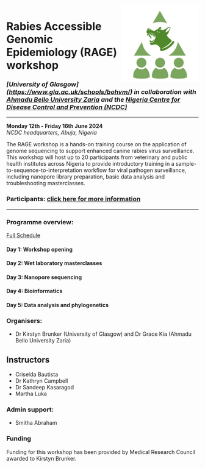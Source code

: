 <img align="right" src="icon/RAGE_train2.jpg" width=40% height=40%>

# Rabies Accessible Genomic Epidemiology (RAGE) workshop  
### *[University of Glasgow] (https://www.gla.ac.uk/schools/bohvm/) in collaboration with [Ahmadu Bello University Zaria](https://abu.edu.ng/) and the [Nigeria Centre for Disease Control and Prevention (NCDC)](https://ncdc.gov.ng/)*   
---
**Monday 12th - Friday 16th June 2024**  
*NCDC headquarters, Abuja, Nigeria*  

The RAGE workshop is a hands-on training course on the application of genome sequencing to support enhanced canine rabies virus surveillance. This workshop will host up to 20 participants from veterinary and public health institutes across Nigeria to provide introductory training in a sample-to-sequence-to-interpretation workflow for viral pathogen surveillance, including nanopore library preparation, basic data analysis and troubleshooting masterclasses. 

### Participants: [click here for more information](participant_information/README.md)  
---

### Programme overview:
[Full Schedule]([https://docs.google.com/spreadsheets/d/1JCL9Xy9NZ3_kTtE0744eJAaLKgEMXqvWHUJG7V9-ml0/edit?usp=sharing](https://docs.google.com/document/d/1w5mgG3cbN5JVdVJ2j8tXv_PpoxpwV6vxsqVjJyuvxkk/edit?usp=sharing))
#### Day 1: Workshop opening
#### Day 2: Wet laboratory masterclasses
#### Day 3: Nanopore sequencing
#### Day 4: Bioinformatics
#### Day 5: Data analysis and phylogenetics

### Organisers:
* Dr Kirstyn Brunker (University of Glasgow) and  Dr Grace Kia (Ahmadu Bello University Zaria)
## Instructors
* Criselda Bautista 
* Dr Kathryn Campbell 
* Dr Sandeep Kasaragod   
* Martha Luka
### Admin support:
* Smitha Abraham  

### Funding
Funding for this workshop has been provided by Medical Research Council awarded to Kirstyn Brunker.
